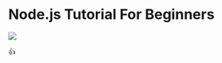 
# Node.js Tutorial For Beginners

<img src="https://www.tutorialspoint.com/nodejs/images/nodejs-mini-logo.jpg">


:+1:

